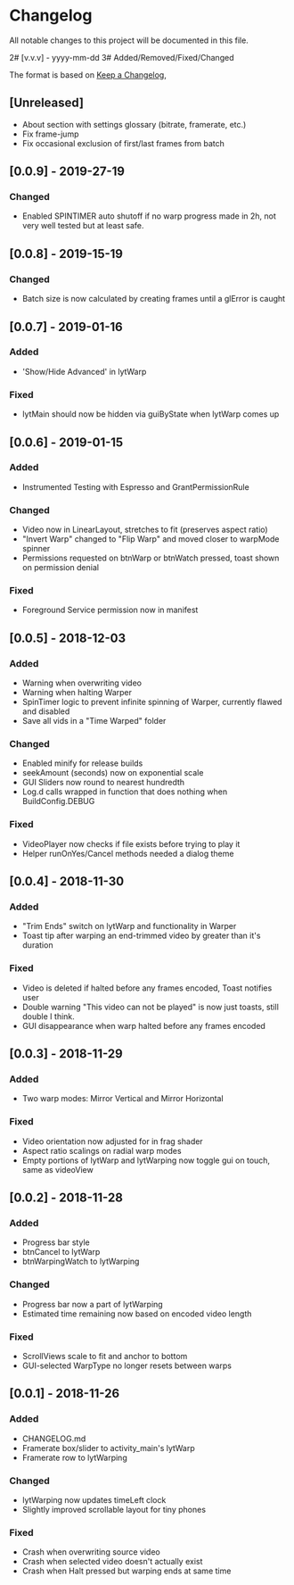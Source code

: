 # Changelog
All notable changes to this project will be documented in this file.

2# [v.v.v] - yyyy-mm-dd
3# Added/Removed/Fixed/Changed

The format is based on [Keep a Changelog](https://keepachangelog.com/en/1.0.0/),

## [Unreleased]
- About section with settings glossary (bitrate, framerate, etc.)
- Fix frame-jump
- Fix occasional exclusion of first/last frames from batch

## [0.0.9] - 2019-27-19
### Changed
- Enabled SPINTIMER auto shutoff if no warp progress made in 2h, not very well tested but at least safe.

## [0.0.8] - 2019-15-19
### Changed
- Batch size is now calculated by creating frames until a glError is caught

## [0.0.7] - 2019-01-16
### Added
- 'Show/Hide Advanced' in lytWarp

### Fixed
- lytMain should now be hidden via guiByState when lytWarp comes up

## [0.0.6] - 2019-01-15
### Added
- Instrumented Testing with Espresso and GrantPermissionRule

### Changed
- Video now in LinearLayout, stretches to fit (preserves aspect ratio)
- "Invert Warp" changed to "Flip Warp" and moved closer to warpMode spinner
- Permissions requested on btnWarp or btnWatch pressed, toast shown on permission denial

### Fixed
- Foreground Service permission now in manifest

## [0.0.5] - 2018-12-03
### Added
- Warning when overwriting video
- Warning when halting Warper
- SpinTimer logic to prevent infinite spinning of Warper, currently flawed and disabled
- Save all vids in a "Time Warped" folder

### Changed
- Enabled minify for release builds
- seekAmount (seconds) now on exponential scale
- GUI Sliders now round to nearest hundredth
- Log.d calls wrapped in function that does nothing when BuildConfig.DEBUG

### Fixed
- VideoPlayer now checks if file exists before trying to play it
- Helper runOnYes/Cancel methods needed a dialog theme

## [0.0.4] - 2018-11-30
### Added
- "Trim Ends" switch on lytWarp and functionality in Warper
- Toast tip after warping an end-trimmed video by greater than it's duration

### Fixed
- Video is deleted if halted before any frames encoded, Toast notifies user
- Double warning "This video can not be played" is now just toasts, still double I think.
- GUI disappearance when warp halted before any frames encoded

## [0.0.3] - 2018-11-29
### Added
- Two warp modes: Mirror Vertical and Mirror Horizontal

### Fixed
- Video orientation now adjusted for in frag shader
- Aspect ratio scalings on radial warp modes
- Empty portions of lytWarp and lytWarping now toggle gui on touch, same as videoView

## [0.0.2] - 2018-11-28
### Added
- Progress bar style
- btnCancel to lytWarp
- btnWarpingWatch to lytWarping

### Changed
- Progress bar now a part of lytWarping
- Estimated time remaining now based on encoded video length

### Fixed
- ScrollViews scale to fit and anchor to bottom
- GUI-selected WarpType no longer resets between warps

## [0.0.1] - 2018-11-26
### Added
- CHANGELOG.md
- Framerate box/slider to activity_main's lytWarp
- Framerate row to lytWarping

### Changed
- lytWarping now updates timeLeft clock
- Slightly improved scrollable layout for tiny phones

### Fixed
- Crash when overwriting source video
- Crash when selected video doesn't actually exist
- Crash when Halt pressed but warping ends at same time